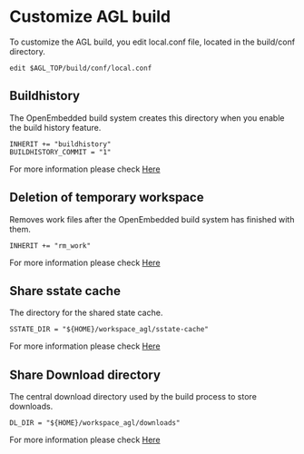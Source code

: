 # Customize AGL build
To customize the AGL build, you edit local.conf file, located in the build/conf directory.

```
edit $AGL_TOP/build/conf/local.conf
```

## Buildhistory
The OpenEmbedded build system creates this directory when you enable the build history feature.

```
INHERIT += "buildhistory"
BUILDHISTORY_COMMIT = "1"
```

For more information please check [Here][buildhistory]

## Deletion of temporary workspace
Removes work files after the OpenEmbedded build system has finished with them.

```
INHERIT += "rm_work"
```

For more information please check [Here][rm_work]

## Share sstate cache
The directory for the shared state cache.

```
SSTATE_DIR = "${HOME}/workspace_agl/sstate-cache"
```

For more information please check [Here][share_sstatecache]

## Share Download directory
The central download directory used by the build process to store downloads.

```
DL_DIR = "${HOME}/workspace_agl/downloads"
```

For more information please check [Here][share_download]

[buildhistory]: http://www.yoctoproject.org/docs/latest/mega-manual/mega-manual.html#maintaining-build-output-quality
[rm_work]: http://www.yoctoproject.org/docs/latest/mega-manual/mega-manual.html#ref-tasks-rm_work
[share_sstatecache]: https://wiki.yoctoproject.org/wiki/Enable_sstate_cache
[share_download]: http://www.yoctoproject.org/docs/latest/mega-manual/mega-manual.html#var-DL_DIR
